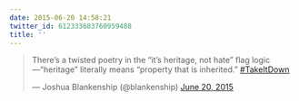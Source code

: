 ```yaml
---
date: 2015-06-20 14:58:21
twitter_id: 612333683760959488
title: ''
---
```


<blockquote class="twitter-tweet"><p lang="en" dir="ltr">There’s a twisted poetry in the “it’s heritage, not hate” flag logic—“heritage” literally means “property that is inherited.” <a href="https://twitter.com/hashtag/TakeItDown?src=hash&amp;ref_src=twsrc%5Etfw">#TakeItDown</a></p>&mdash; Joshua Blankenship (@blankenship) <a href="https://twitter.com/blankenship/status/612280897203773440?ref_src=twsrc%5Etfw">June 20, 2015</a></blockquote>
<script async src="https://platform.twitter.com/widgets.js" charset="utf-8"></script>
